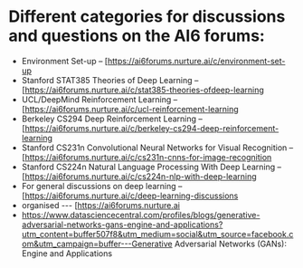 # Different categories for discussions and questions on the AI6 forums:
* Environment Set-up – [https://ai6forums.nurture.ai/c/environment-set-up
* Stanford STAT385 Theories of Deep Learning – [https://ai6forums.nurture.ai/c/stat385-theories-ofdeep-learning
* UCL/DeepMind Reinforcement Learning – [https://ai6forums.nurture.ai/c/ucl-reinforcement-learning
* Berkeley CS294 Deep Reinforcement Learning – [https://ai6forums.nurture.ai/c/berkeley-cs294-deep-reinforcement-learning
* Stanford CS231n Convolutional Neural Networks for Visual Recognition – [https://ai6forums.nurture.ai/c/cs231n-cnns-for-image-recognition
* Stanford CS224n Natural Language Processing With Deep Learning – [https://ai6forums.nurture.ai/c/cs224n-nlp-with-deep-learning
* For general discussions on deep learning – [https://ai6forums.nurture.ai/c/deep-learning-discussions
* organised --- [https://ai6forums.nurture.ai
* https://www.datasciencecentral.com/profiles/blogs/generative-adversarial-networks-gans-engine-and-applications?utm_content=buffer507f8&utm_medium=social&utm_source=facebook.com&utm_campaign=buffer---Generative Adversarial Networks (GANs): Engine and Applications

